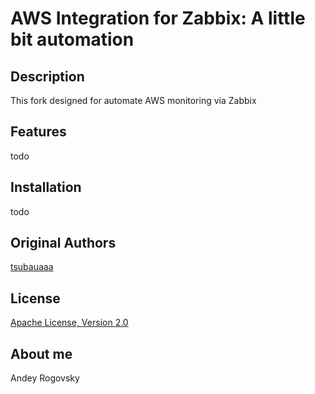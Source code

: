 AWS Integration for Zabbix: A little bit automation
=============

## Description
This fork designed for automate AWS monitoring via Zabbix

## Features
todo

## Installation
todo

## Original Authors
[tsubauaaa](https://github.com/tsubauaaa)

## License
[Apache License, Version 2.0](http://www.apache.org/licenses/LICENSE-2.0)

## About me
Andey Rogovsky
